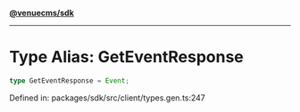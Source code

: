 [**@venuecms/sdk**](../Index.md)

***

# Type Alias: GetEventResponse

```ts
type GetEventResponse = Event;
```

Defined in: packages/sdk/src/client/types.gen.ts:247
